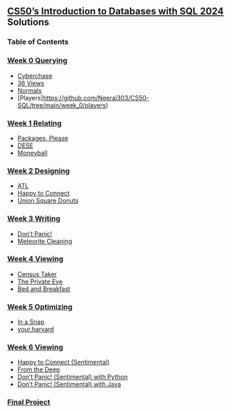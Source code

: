## [CS50’s Introduction to Databases with SQL 2024](https://cs50.harvard.edu/sql/2024/) Solutions

### Table of Contents
### [Week 0 Querying](https://cs50.harvard.edu/sql/2024/weeks/0/)
- [Cyberchase](https://github.com/Neeraj303/CS50-SQL/tree/main/week_0/cyberchase)
- [36 Views](https://github.com/Neeraj303/CS50-SQL/tree/main/week_0/views)
- [Normals]()
- [Players]https://github.com/Neeraj303/CS50-SQL/tree/main/week_0/players)

### [Week 1 Relating](https://cs50.harvard.edu/sql/2024/weeks/1/)
- [Packages, Please]()
- [DESE]()
- [Moneyball]()

### [Week 2 Designing](https://cs50.harvard.edu/sql/2024/weeks/2/)
- [ATL]()
- [Happy to Connect]()
- [Union Square Donuts]()

### [Week 3 Writing](https://cs50.harvard.edu/sql/2024/weeks/3/)
- [Don’t Panic!]()
- [Meteorite Cleaning]()

### [Week 4 Viewing](https://cs50.harvard.edu/sql/2024/weeks/4/)
- [Census Taker]()
- [The Private Eye]()
- [Bed and Breakfast]()

### [Week 5 Optimizing](https://cs50.harvard.edu/sql/2024/weeks/5/)
- [In a Snap]()
- [your.harvard]()

### [Week 6 Viewing](https://cs50.harvard.edu/sql/2024/weeks/6/)
- [Happy to Connect (Sentimental)]()
- [From the Deep]()
- [Don’t Panic! (Sentimental) with Python]()
- [Don’t Panic! (Sentimental) with Java]()

### [Final Project](https://cs50.harvard.edu/sql/2024/project/)